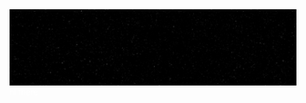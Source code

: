 <div style="position: relative; text-align: flex-start; color: white">
  <img src="banner.png" style="max-width: 300px, max-height:300px" title="hi there">
  <div>hi there</div>
</div>
